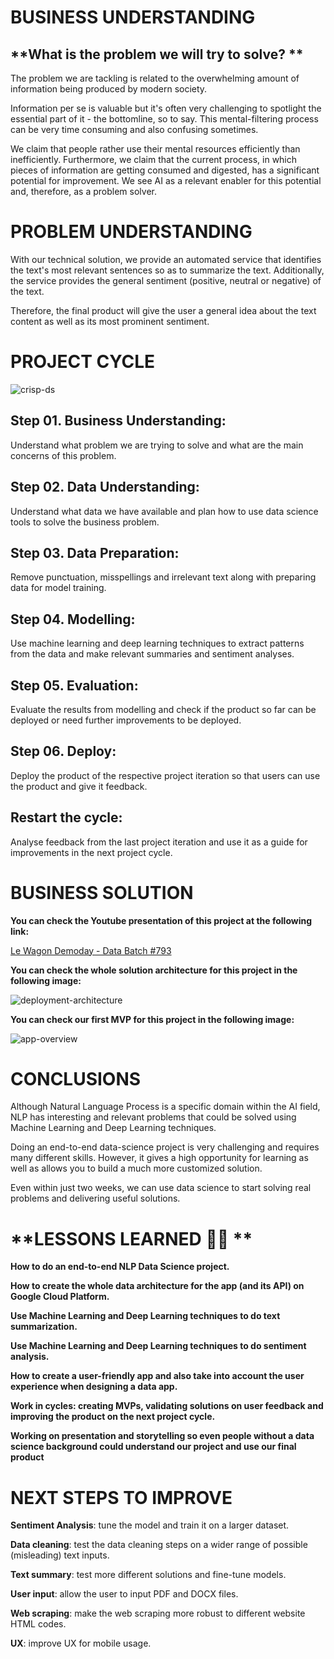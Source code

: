 # **BUSINESS UNDERSTANDING**

## **What is the problem we will try to solve? **

The problem we are tackling is related to the overwhelming amount of information being produced by modern society. 

Information per se is valuable but it's often very challenging to spotlight the essential part of it - the bottomline, so to say. This mental-filtering process can be very time consuming and also confusing sometimes.

We claim that people rather use their mental resources efficiently than inefficiently. Furthermore, we claim that the current process, in which pieces of information are getting consumed and digested, has a significant potential for improvement. We see AI as a relevant enabler for this potential and, therefore, as a problem solver. 

# **PROBLEM UNDERSTANDING**

With our technical solution, we provide an automated service that identifies the text's most relevant sentences so as to summarize the text. Additionally, the service provides the general sentiment (positive, neutral or negative) of the text. 

Therefore, the final product will give the user a general idea about the text content as well as its most prominent sentiment.

# **PROJECT CYCLE**

![crisp-ds](img/crisp_dm.png)

## Step 01. Business Understanding:
Understand what problem we are trying to solve and what are the main concerns of this problem.

## Step 02. Data Understanding:
Understand what data we have available and plan how to use data science tools to solve the business problem.

## Step 03. Data Preparation:
Remove punctuation, misspellings and irrelevant text along with preparing data for model training.

## Step 04. Modelling:
Use machine learning and deep learning techniques to extract patterns from the data and make relevant summaries and sentiment analyses.

## Step 05. Evaluation:
Evaluate the results from modelling and check if the product so far can be deployed or need further improvements to be deployed.

## Step 06. Deploy:
Deploy the product of the respective project iteration so that users can use the product and give it feedback.

## Restart the cycle:
Analyse feedback from the last project iteration and use it as a guide for improvements in the next project cycle.

# **BUSINESS SOLUTION**

**You can check the Youtube presentation of this project at the following link:**

[Le Wagon Demoday - Data Batch #793](https://www.youtube.com/watch?v=T4gXTbcBV04&t=891s)

**You can check the whole solution architecture for this project in the following image:**

![deployment-architecture](img/deployment_architecture.png)

**You can check our first MVP for this project in the following image:**

![app-overview](img/bottomline_project-app_overview.png)

# **CONCLUSIONS**

Although Natural Language Process is a specific domain within the AI field, NLP has interesting and relevant problems that could be solved using Machine Learning and Deep Learning techniques.

Doing an end-to-end data-science project is very challenging and requires many different skills. However, it gives a high opportunity for learning as well as allows you to build a much more customized solution.

Even within just two weeks, we can use data science to start solving real problems and delivering useful solutions.

# **LESSONS LEARNED 👨‍🏫 **

**How to do an end-to-end NLP Data Science project.**

**How to create the whole data architecture for the app (and its API) on Google Cloud Platform.**

**Use Machine Learning and Deep Learning techniques to do text summarization.**

**Use Machine Learning and Deep Learning techniques to do sentiment analysis.**

**How to create a user-friendly app and also take into account the user experience when designing a data app.**

**Work in cycles: creating MVPs, validating solutions on user feedback and improving the product on the next project cycle.**

**Working on presentation and storytelling so even people without a data science background could understand our project and use our final product**

# **NEXT STEPS TO IMPROVE**

**Sentiment Analysis**: tune the model and train it on a larger dataset.

**Data cleaning**: test the data cleaning steps on a wider range of possible (misleading) text inputs.

**Text summary**: test more different solutions and fine-tune models.

**User input**: allow the user to input PDF and DOCX files.

**Web scraping**: make the web scraping more robust to different website HTML codes.

**UX**: improve UX for mobile usage.
